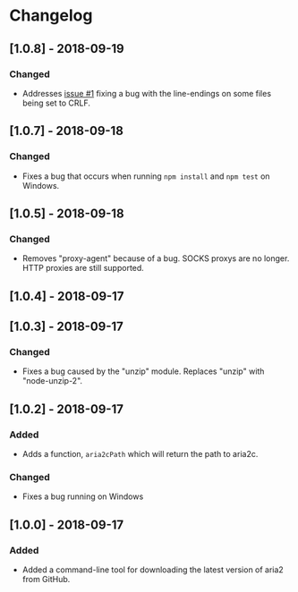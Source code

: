 # Changelog

## [1.0.8] - 2018-09-19
### Changed

- Addresses [issue #1](https://github.com/znetstar/get-aria2/issues/1) fixing a bug with the line-endings on some files being set to CRLF.

## [1.0.7] - 2018-09-18
### Changed

- Fixes a bug that occurs when running `npm install` and `npm test` on Windows.

## [1.0.5] - 2018-09-18

### Changed
- Removes "proxy-agent" because of a bug. SOCKS proxys are no longer. HTTP proxies are still supported.

## [1.0.4] - 2018-09-17

## [1.0.3] - 2018-09-17

### Changed
- Fixes a bug caused by the "unzip" module. Replaces "unzip" with "node-unzip-2".

## [1.0.2] - 2018-09-17

### Added
- Adds a function, `aria2cPath` which will return the path to aria2c.

### Changed
- Fixes a bug running on Windows

## [1.0.0] - 2018-09-17
### Added
- Added a command-line tool for downloading the latest version of aria2 from GitHub.